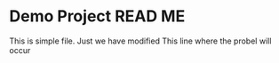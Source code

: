 # Demo Project READ ME
This is simple file. Just we have modified
This line where the probel will occur